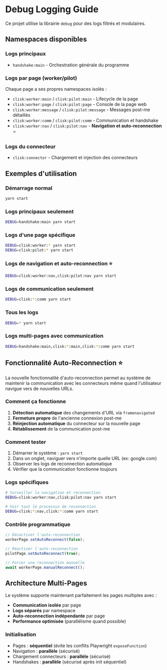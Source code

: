 # Debug Logging Guide

Ce projet utilise la librairie `debug` pour des logs filtrés et modulaires.

## Namespaces disponibles

### Logs principaux
- `handshake:main` - Orchestration générale du programme

### Logs par page (worker/pilot)
Chaque page a ses propres namespaces isolés :

- `clisk:worker:main` / `clisk:pilot:main` - Lifecycle de la page
- `clisk:worker:page` / `clisk:pilot:page` - Console de la page web
- `clisk:worker:message` / `clisk:pilot:message` - Messages post-me détaillés
- `clisk:worker:comm` / `clisk:pilot:comm` - Communication et handshake
- `clisk:worker:nav` / `clisk:pilot:nav` - **Navigation et auto-reconnection** ⭐

### Logs du connecteur
- `clisk:connector` - Chargement et injection des connecteurs

## Exemples d'utilisation

### Démarrage normal
```bash
yarn start
```

### Logs principaux seulement
```bash
DEBUG=handshake:main yarn start
```

### Logs d'une page spécifique
```bash
DEBUG=clisk:worker:* yarn start
DEBUG=clisk:pilot:* yarn start
```

### Logs de navigation et auto-reconnection ⭐
```bash
DEBUG=clisk:worker:nav,clisk:pilot:nav yarn start
```

### Logs de communication seulement
```bash
DEBUG=clisk:*:comm yarn start
```

### Tous les logs
```bash
DEBUG=* yarn start
```

### Logs multi-pages avec communication
```bash
DEBUG=handshake:main,clisk:*:main,clisk:*:comm yarn start
```

## Fonctionnalité Auto-Reconnection ⭐

La nouvelle fonctionnalité d'auto-reconnection permet au système de maintenir la communication avec les connecteurs même quand l'utilisateur navigue vers de nouvelles URLs.

### Comment ça fonctionne
1. **Détection automatique** des changements d'URL via `framenavigated`
2. **Fermeture propre** de l'ancienne connexion post-me
3. **Réinjection automatique** du connecteur sur la nouvelle page
4. **Rétablissement** de la communication post-me

### Comment tester
1. Démarrer le système : `yarn start`
2. Dans un onglet, naviguer vers n'importe quelle URL (ex: google.com)
3. Observer les logs de reconnection automatique
4. Vérifier que la communication fonctionne toujours

### Logs spécifiques
```bash
# Surveiller la navigation et reconnection
DEBUG=clisk:worker:nav,clisk:pilot:nav yarn start

# Voir tout le processus de reconnection
DEBUG=clisk:*:nav,clisk:*:comm yarn start
```

### Contrôle programmatique
```javascript
// Désactiver l'auto-reconnection
workerPage.setAutoReconnect(false);

// Réactiver l'auto-reconnection  
pilotPage.setAutoReconnect(true);

// Forcer une reconnection manuelle
await workerPage.manualReconnect();
```

## Architecture Multi-Pages

Le système supporte maintenant parfaitement les pages multiples avec :
- **Communication isolée** par page
- **Logs séparés** par namespace
- **Auto-reconnection indépendante** par page
- **Performance optimisée** (parallélisme quand possible)

### Initialisation
- Pages : **séquentiel** (évite les conflits Playwright `exposeFunction`)
- Navigation : **parallèle** (sécurisé)
- Chargement connecteurs : **parallèle** (sécurisé)
- Handshakes : **parallèle** (sécurisé après init séquentiel) 
